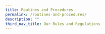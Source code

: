 ```yaml
---
title: Routines and Procedures
permalink: /routines-and-procedures/
description: ""
third_nav_title: Our Rules and Regulations
---
```

